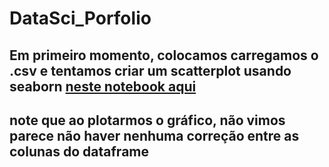 # DataSci_Porfolio

## Em primeiro momento, colocamos carregamos o .csv e tentamos criar um scatterplot usando seaborn [neste notebook aqui](https://github.com/PauloHenriqueMelo/DataSci_Porfolio/blob/main/data.ipynb)
## note que ao plotarmos o gráfico, não vimos parece não haver nenhuma correção entre as colunas do dataframe
